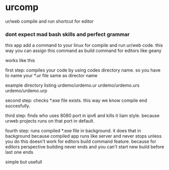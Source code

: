# urcomp
ur/web compile and run shortcut for editor

### dont expect mad bash skills and perfect grammar ###

this app add a command to your linux for compile and run ur/web code.
this way you can assign this command as build command for editors like geany

works like this

first step: 
compiles your code by using codes directory name. 
so you have to name your *.ur file same as director name

example directory listing 
urdemo/urdemo.ur
urdemo/urdemo.urs
urdemo/urdemo.urp

second step:
checks *.exe file exists. this way we know compile end succesfully. 

third step: 
finds who uses 8080 port in ipv6 and kills it liam style.
because urweb projects runs on that port in default. 

fourth step:
runs compiled *.exe file in background. 
it does that in background because compiled app runs like server and never stops unless you do
this doesn't work for editors build command feature. 
because for editors perspective building never ends and you can't start new build before last one ends

simple but usefull

